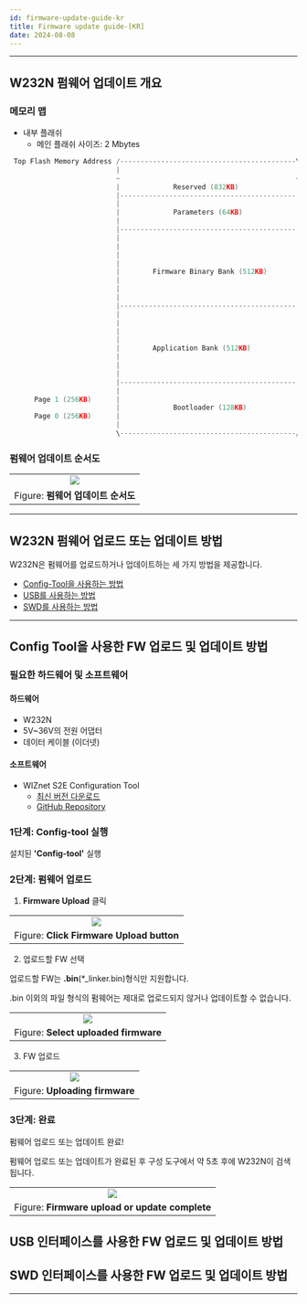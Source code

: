 ```yaml
---
id: firmware-update-guide-kr
title: Firmware update guide-[KR]
date: 2024-08-08
---
```




-----



## W232N 펌웨어 업데이트 개요



### 메모리 맵

  - 내부 플래쉬
    - 메인 플래쉬 사이즈: 2 Mbytes

```cpp
 Top Flash Memory Address /-------------------------------------------\  0x10200000
                          |                                           |
                          ~                                           ~
                          |             Reserved (832KB)              |
                          |-------------------------------------------|  0x10130000
                          |                                           |
                          |             Parameters (64KB)             |
                          |                                           |
                          |-------------------------------------------|  0x10120000
                          |                                           |
                          |                                           |
                          |                                           |
                          |                                           |
                          |        Firmware Binary Bank (512KB)       |
                          |                                           |
                          |                                           |
                          |                                           |
                          |-------------------------------------------|  0x100A0000
                          |                                           |
                          |                                           |
                          |                                           |
                          |                                           |
                          |        Application Bank (512KB)           |
                          |                                           |
                          |                                           |
                          |                                           |
                          |-------------------------------------------|  0x10020000
                          |                                           |
      Page 1 (256KB)      |                                           |
                          |             Bootloader (128KB)            |
      Page 0 (256KB)      |                                           |
                          |                                           |
                          \-------------------------------------------/  0x10000000
```



### 펌웨어 업데이트 순서도

|                                                                                              |
| :------------------------------------------------------------------------------------------: |
| ![](/img/products/s2e_module/wiz5xxsr-rp/firmware_update_guide/firmware_update_sequence.png) |
| Figure: **펌웨어 업데이트 순서도**                                                         |



-----



## W232N 펌웨어 업로드 또는 업데이트 방법

W232N은 펌웨어를 업로드하거나 업데이트하는 세 가지 방법을 제공합니다.

- [Config-Tool을 사용하는 방법](#Config-Tool을-사용한-FW-업로드-및-업데이트-방법)
- [USB를 사용하는 방법](#USB-인터페이스를-사용한-FW-업로드-및-업데이트-방법)
- [SWD를 사용하는 방법](#SWD-인터페이스를-사용한-FW-업로드-및-업데이트-방법)





-----

## Config Tool을 사용한 FW 업로드 및 업데이트 방법


### 필요한 하드웨어 및 소프트웨어



#### 하드웨어

- W232N
- 5V~36V의 전원 어댑터
- 데이터 케이블 (이더넷)

#### 소프트웨어

  - WIZnet S2E Configuration Tool 
    - [최신 버전 다운로드](https://github.com/Wiznet/WIZnet-S2E-Tool-GUI/releases)
    - [GitHub Repository](https://github.com/Wiznet/WIZnet-S2E-Tool-GUI)


### 1단계: Config-tool 실행

설치된 **'Config-tool'** 실행


### 2단계: 펌웨어 업로드

1. **Firmware Upload** 클릭

|                                                                                                  |
| :----------------------------------------------------------------------------------------------: |
| ![](/img/products/s2e_module/wiz5xxsr-rp/firmware_update_guide/click_firmware_upload_button.png) |
| Figure: **Click Firmware Upload button**                                                         |

2. 업로드할 FW 선택

업로드할 FW는 **.bin**(*_linker.bin)형식만 지원합니다.

.bin 이외의 파일 형식의 펌웨어는 제대로 업로드되지 않거나 업데이트할 수 없습니다.

|                                                                                              |
| :------------------------------------------------------------------------------------------: |
| ![](/img/products/s2e_module/wiz5xxsr-rp/firmware_update_guide/select_uploaded_firmware.png) |
| Figure: **Select uploaded firmware**                                                         |

3. FW 업로드

|                                                                                        |
| :------------------------------------------------------------------------------------: |
| ![](/img/products/s2e_module/wiz5xxsr-rp/firmware_update_guide/uploading_firmware.png) |
| Figure: **Uploading firmware**                                                         |



### 3단계: 완료

펌웨어 업로드 또는 업데이트 완료!

펌웨어 업로드 또는 업데이트가 완료된 후 구성 도구에서 약 5초 후에 W232N이 검색됩니다.

|                                                                                                        |
| :----------------------------------------------------------------------------------------------------: |
| ![](/img/products/s2e_module/wiz5xxsr-rp/firmware_update_guide/firmware_upload_or_update_complete.png) |
| Figure: **Firmware upload or update complete**                                                         |

## USB 인터페이스를 사용한 FW 업로드 및 업데이트 방법

## SWD 인터페이스를 사용한 FW 업로드 및 업데이트 방법

-----
